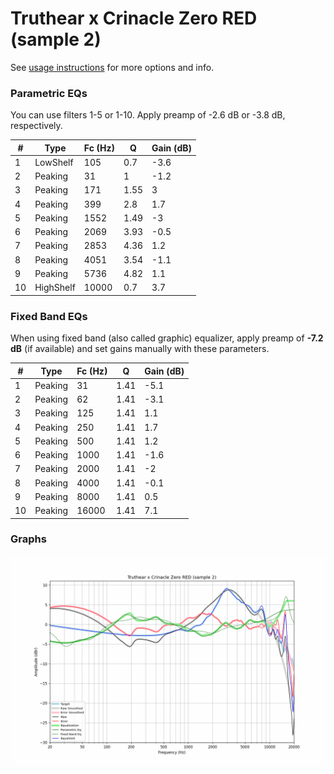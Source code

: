 # Truthear x Crinacle Zero RED (sample 2)
See [usage instructions](https://github.com/jaakkopasanen/AutoEq#usage) for more options and info.

### Parametric EQs
You can use filters 1-5 or 1-10. Apply preamp of -2.6 dB or -3.8 dB, respectively.

|   # | Type      |   Fc (Hz) |    Q |   Gain (dB) |
|-----|-----------|-----------|------|-------------|
|   1 | LowShelf  |       105 | 0.7  |        -3.6 |
|   2 | Peaking   |        31 | 1    |        -1.2 |
|   3 | Peaking   |       171 | 1.55 |         3   |
|   4 | Peaking   |       399 | 2.8  |         1.7 |
|   5 | Peaking   |      1552 | 1.49 |        -3   |
|   6 | Peaking   |      2069 | 3.93 |        -0.5 |
|   7 | Peaking   |      2853 | 4.36 |         1.2 |
|   8 | Peaking   |      4051 | 3.54 |        -1.1 |
|   9 | Peaking   |      5736 | 4.82 |         1.1 |
|  10 | HighShelf |     10000 | 0.7  |         3.7 |

### Fixed Band EQs
When using fixed band (also called graphic) equalizer, apply preamp of **-7.2 dB** (if available) and set gains manually with these parameters.

|   # | Type    |   Fc (Hz) |    Q |   Gain (dB) |
|-----|---------|-----------|------|-------------|
|   1 | Peaking |        31 | 1.41 |        -5.1 |
|   2 | Peaking |        62 | 1.41 |        -3.1 |
|   3 | Peaking |       125 | 1.41 |         1.1 |
|   4 | Peaking |       250 | 1.41 |         1.7 |
|   5 | Peaking |       500 | 1.41 |         1.2 |
|   6 | Peaking |      1000 | 1.41 |        -1.6 |
|   7 | Peaking |      2000 | 1.41 |        -2   |
|   8 | Peaking |      4000 | 1.41 |        -0.1 |
|   9 | Peaking |      8000 | 1.41 |         0.5 |
|  10 | Peaking |     16000 | 1.41 |         7.1 |

### Graphs
![](./Truthear%20x%20Crinacle%20Zero%20RED%20(sample%202).png)
